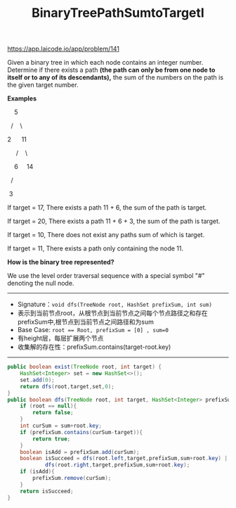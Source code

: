 ﻿---
layout: default
title: BinaryTreePathSumtoTargetI
narrow: true
---
https://app.laicode.io/app/problem/141

Given a binary tree in which each node contains an integer number. Determine if there exists a path **(the path can only be from one node to itself or to any of its descendants),** the sum of the numbers on the path is the given target number.

**Examples**

    5

  /    \

2      11

     /    \

    6     14

  /

 3  

If target = 17, There exists a path 11 + 6, the sum of the path is target.

If target = 20, There exists a path 11 + 6 + 3, the sum of the path is target.

If target = 10, There does not exist any paths sum of which is target.

If target = 11, There exists a path only containing the node 11.

**How is the binary tree represented?**

We use the level order traversal sequence with a special symbol "#" denoting the null node.
***
- Signature：`void dfs(TreeNode root, HashSet prefixSum, int sum)`
- 表示到当前节点root，从根节点到当前节点之间每个节点路径之和存在prefixSum中,根节点到当前节点之间路径和为sum
- Base Case: `root == Root, prefixSum = [0] , sum=0`
- 有height层，每层扩展两个节点
- 收集解的存在性：prefixSum.contains(target-root.key)
***
```java
public boolean exist(TreeNode root, int target) {  
    HashSet<Integer> set = new HashSet<>();  
    set.add(0);  
    return dfs(root,target,set,0);  
}  
public boolean dfs(TreeNode root, int target, HashSet<Integer> prefixSum, int sum){  
    if (root == null){  
        return false;  
    }  
    int curSum = sum+root.key;  
    if (prefixSum.contains(curSum-target)){  
        return true;  
    }  
    boolean isAdd = prefixSum.add(curSum);  
    boolean isSucceed = dfs(root.left,target,prefixSum,sum+root.key) ||  
            dfs(root.right,target,prefixSum,sum+root.key);  
    if (isAdd){  
        prefixSum.remove(curSum);  
    }  
    return isSucceed;  
}
```